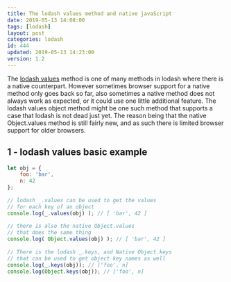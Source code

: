 ```yaml
---
title: The lodash values method and native javaScript
date: 2019-05-13 14:08:00
tags: [lodash]
layout: post
categories: lodash
id: 444
updated: 2019-05-13 14:23:00
version: 1.2
---
```


The [lodash values](https://lodash.com/docs/4.17.11#values) method is one of many methods in lodash where there is a native counterpart. However sometimes browser support for a native method only goes back so far, also sometimes a native method does not always work as expected, or it could use one little additional feature. The lodash values object method might be one such method that supports a case that lodash is not dead just yet. The reason being that the native Object.values method is still fairly new, and as such there is limited browser support for older browsers. 

<!-- more -->

## 1 - lodash values basic example

```js
let obj = {
    foo: 'bar',
    n: 42
};
 
// lodash _.values can be used to get the values
// for each key of an object
console.log(_.values(obj) ); // [ 'bar', 42 ]
 
// there is also the native Object.values
// that does the same thing
console.log( Object.values(obj) ); // [ 'bar', 42 ]
 
// There is the lodash _.keys, and Native Object.keys
// that can be used to get object key names as well
console.log(_.keys(obj)); // ['foo', n]
console.log(Object.keys(obj)); // ['foo', n]
```
